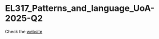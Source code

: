 # EL317_Patterns_and_language_UoA-2025-Q2

Check the [website](https://aizawa2004.github.io/EL317_Patterns_and_language_UoA-2025-Q2/)
